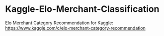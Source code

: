# Kaggle-Elo-Merchant-Classification
Elo Merchant Category Recommendation for Kaggle: https://www.kaggle.com/c/elo-merchant-category-recommendation
